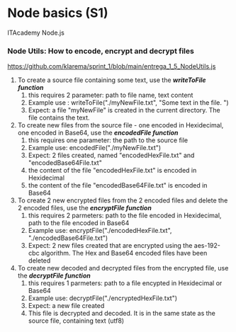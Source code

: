 # Node basics (S1)
ITAcademy Node.js 

### Node Utils: How to encode, encrypt and decrypt files

https://github.com/klarema/sprint_1/blob/main/entrega_1_5_NodeUtils.js

1. To create a source file containing some text, use the ***writeToFile function*** 
    1. this requires 2 parameter: path to file name, text content
    2. Example use : writeToFile("./myNewFile.txt", "Some text in the file. ")
    3. Expect: a file "myNewFile" is created in the current directory. The file contains the text. 
2. To create new files from the source file - one encoded in Hexidecimal, one encoded in Base64, use the ***encodedFile function***
    1. this requires one parameter: the path to the source file
    2. Example use: encodedFile("./myNewFile.txt")
    3. Expect: 2 files created, named "encodedHexFile.txt" and "encodedBase64File.txt"
    4. the content of the file "encodedHexFile.txt" is encoded in Hexidecimal
    5. the content of the file "encodedBase64File.txt" is encoded in Base64
3. To create 2 new encrypted files from the 2 encoded files and delete the 2 encoded files, use the ***encryptFile function*** 
    1. this requires 2 parmeters: path to the file encoded in Hexidecimal, path to the file encoded in Base64
    2. Example use: encryptFile("./encodedHexFile.txt", "./encodedBase64File.txt")
    3. Expect: 2 new files created that are encrypted using the aes-192-cbc algorithm. The Hex and Base64 encoded files have been deleted
4. To create new decoded and decrypted files from the encrypted file, use the ***decryptFile function*** 
    1. this requires 1 parmeters: path to a file encypted in Hexidecimal or Base64
    2. Example use: decryptFile("./encryptedHexFile.txt")
    3. Expect: a new file created
    4. This file is decrypted and decoded. It is in the same state as the source file, containing text (utf8)
